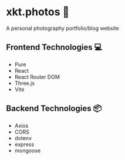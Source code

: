 # xkt.photos 📸
A personal photography portfolio/blog website


## Frontend Technologies 💻
- Pure
- React
- React Router DOM
- Three.js
- Vite

## Backend Technologies 📦
- Axios
- CORS
- dotenv
- express
- mongoose
